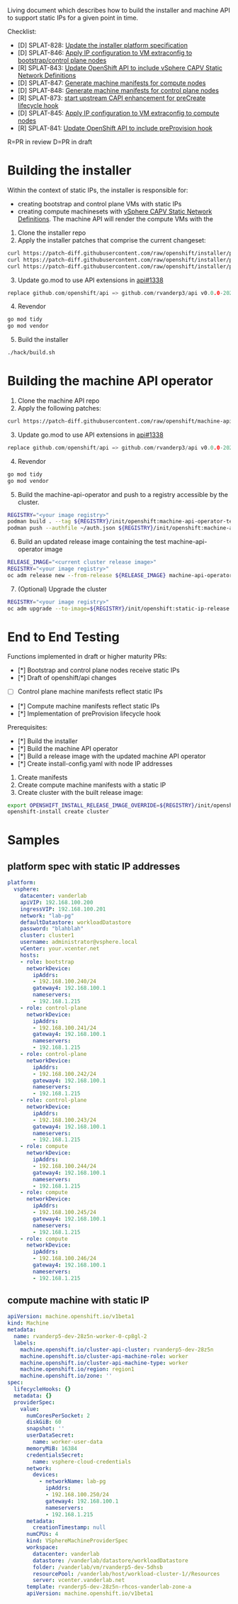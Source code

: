 Living document which describes how to build the installer and machine API to support static IPs
for a given point in time.  

Checklist:
- [D] SPLAT-828: [Update the installer platform specification](https://github.com/openshift/installer/pull/6982)
- [D] SPLAT-846: [Apply IP configuration to VM extraconfig to bootstrap/control plane nodes](https://github.com/openshift/installer/pull/6512)
- [R] SPLAT-843: [Update OpenShift API to include vSphere CAPV Static Network Definitions](https://github.com/openshift/api/pull/1338)
- [D] SPLAT-847: [Generate machine manifests for compute nodes](https://github.com/openshift/installer/pull/7023)
- [D] SPLAT-848: [Generate machine manifests for control plane nodes](https://github.com/openshift/installer/pull/7023)
- [R] SPLAT-873: [start upstream CAPI enhancement for preCreate lifecycle hook](https://github.com/kubernetes-sigs/cluster-api/pull/7647)
- [D] SPLAT-845: [Apply IP configuration to VM extraconfig to compute nodes](https://github.com/openshift/machine-api-operator/pull/1079)
- [R] SPLAT-841: [Update OpenShift API to include preProvision hook](https://github.com/openshift/api/pull/1334)

R=PR in review
D=PR in draft

# Building the installer

Within the context of static IPs, the installer is responsible for:
- creating bootstrap and control plane VMs with static IPs
- creating compute machinesets with [vSphere CAPV Static Network Definitions](https://github.com/kubernetes-sigs/cluster-api-provider-vsphere/blob/main/apis/v1beta1/types.go#L237-L252). The machine API will render the compute VMs with the


1. Clone the installer repo
2. Apply the installer patches that comprise the current changeset:
~~~sh
curl https://patch-diff.githubusercontent.com/raw/openshift/installer/pull/6982.patch | git apply
curl https://patch-diff.githubusercontent.com/raw/openshift/installer/pull/7023.patch | git apply
curl https://patch-diff.githubusercontent.com/raw/openshift/installer/pull/6512.patch | git apply
~~~

3. Update go.mod to use API extensions in [api#1338](https://github.com/openshift/api/pull/1338)
~~~go
replace github.com/openshift/api => github.com/rvanderp3/api v0.0.0-20230320203849-e0ab19eba3b2
~~~
4. Revendor 
~~~sh
go mod tidy
go mod vendor
~~~
5. Build the installer
~~~sh
./hack/build.sh
~~~

# Building the machine API operator

1. Clone the machine API repo
2. Apply the following patches:
~~~sh
curl https://patch-diff.githubusercontent.com/raw/openshift/machine-api-operator/pull/1079.patch | git apply
~~~

3. Update go.mod to use API extensions in [api#1338](https://github.com/openshift/api/pull/1338)
~~~go
replace github.com/openshift/api => github.com/rvanderp3/api v0.0.0-20230425185222-828ab2f6180c
~~~
4. Revendor 
~~~sh
go mod tidy
go mod vendor
~~~
5. Build the machine-api-operator and push to a registry accessible by the cluster.
~~~sh
REGISTRY="<your image registry>"
podman build . --tag ${REGISTRY}/init/openshift:machine-api-operator-test
podman push --authfile ~/auth.json ${REGISTRY}/init/openshift:machine-api-operator-test
~~~

6. Build an updated release image containing the test machine-api-operator image
~~~sh
RELEASE_IMAGE="<current cluster release image>"
REGISTRY="<your image registry>"
oc adm release new --from-release ${RELEASE_IMAGE} machine-api-operator=${REGISTRY}/init/openshift:machine-api-operator-test --to-image ${REGISTRY}/init/openshift:static-ip-release -a ~/pull-secret.txt
~~~

7. (Optional) Upgrade the cluster
~~~sh
REGISTRY="<your image registry>"
oc adm upgrade --to-image=${REGISTRY}/init/openshift:static-ip-release --force=true --allow-explicit-upgrade=true --allow-upgrade-with-warnings
~~~



# End to End Testing

Functions implemented in draft or higher maturity PRs:
- [*] Bootstrap and control plane nodes receive static IPs
- [*] Draft of openshift/api changes
- [ ] Control plane machine manifests reflect static IPs
- [*] Compute machine manifests reflect static IPs
- [*] Implementation of preProvision lifecycle hook

Prerequisites:
- [*] Build the installer
- [*] Build the machine API operator
- [*] Build a release image with the updated machine API operator
- [*] Create install-config.yaml with node IP addresses


1. Create manifests
2. Create compute machine manifests with a static IP 
3. Create cluster with the built release image:
~~~sh
export OPENSHIFT_INSTALL_RELEASE_IMAGE_OVERRIDE=${REGISTRY}/init/openshift:static-ip-release
openshift-install create cluster
~~~

# Samples

## platform spec with static IP addresses
~~~yaml
platform:
  vsphere:
    datacenter: vanderlab
    apiVIP: 192.168.100.200
    ingressVIP: 192.168.100.201
    network: "lab-pg"
    defaultDatastore: workloadDatastore
    password: "blahblah"
    cluster: cluster1
    username: administrator@vsphere.local
    vCenter: your.vcenter.net
    hosts:
    - role: bootstrap
      networkDevice:
        ipAddrs:
        - 192.168.100.240/24
        gateway4: 192.168.100.1
        nameservers:
        - 192.168.1.215
    - role: control-plane
      networkDevice:
        ipAddrs:
        - 192.168.100.241/24
        gateway4: 192.168.100.1
        nameservers:
        - 192.168.1.215
    - role: control-plane
      networkDevice:
        ipAddrs:
        - 192.168.100.242/24
        gateway4: 192.168.100.1
        nameservers:
        - 192.168.1.215
    - role: control-plane
      networkDevice:
        ipAddrs:
        - 192.168.100.243/24
        gateway4: 192.168.100.1
        nameservers:
        - 192.168.1.215
    - role: compute
      networkDevice:
        ipAddrs:
        - 192.168.100.244/24
        gateway4: 192.168.100.1
        nameservers:
        - 192.168.1.215
    - role: compute
      networkDevice:
        ipAddrs:
        - 192.168.100.245/24
        gateway4: 192.168.100.1
        nameservers:
        - 192.168.1.215
    - role: compute
      networkDevice:
        ipAddrs:
        - 192.168.100.246/24
        gateway4: 192.168.100.1
        nameservers:
        - 192.168.1.215
~~~

## compute machine with static IP

~~~yaml
apiVersion: machine.openshift.io/v1beta1
kind: Machine
metadata:
  name: rvanderp5-dev-28z5n-worker-0-cp8gl-2
  labels:
    machine.openshift.io/cluster-api-cluster: rvanderp5-dev-28z5n
    machine.openshift.io/cluster-api-machine-role: worker
    machine.openshift.io/cluster-api-machine-type: worker    
    machine.openshift.io/region: region1
    machine.openshift.io/zone: ''
spec:
  lifecycleHooks: {}
  metadata: {}
  providerSpec:
    value:
      numCoresPerSocket: 2
      diskGiB: 60
      snapshot: ''
      userDataSecret:
        name: worker-user-data
      memoryMiB: 16384
      credentialsSecret:
        name: vsphere-cloud-credentials
      network:
        devices:
          - networkName: lab-pg
            ipAddrs:
            - 192.168.100.250/24
            gateway4: 192.168.100.1
            nameservers:
            - 192.168.1.215            
      metadata:
        creationTimestamp: null
      numCPUs: 4
      kind: VSphereMachineProviderSpec
      workspace:
        datacenter: vanderlab
        datastore: /vanderlab/datastore/workloadDatastore
        folder: /vanderlab/vm/rvanderp5-dev-5dhsb
        resourcePool: /vanderlab/host/workload-cluster-1//Resources
        server: vcenter.vanderlab.net
      template: rvanderp5-dev-28z5n-rhcos-vanderlab-zone-a
      apiVersion: machine.openshift.io/v1beta1
~~~

